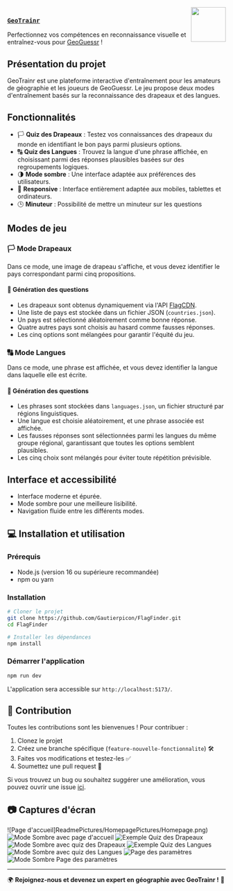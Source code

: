 <img src="src/assets/logo.svg" width="80px" align="right">

### [`GeoTrainr`](https://gautierpicon.github.io/GeoTrainr/)

Perfectionnez vos compétences en reconnaissance visuelle et entraînez-vous pour [GeoGuessr](https://www.geoguessr.com/) !

## Présentation du projet

GeoTrainr est une plateforme interactive d'entraînement pour les amateurs de géographie et les joueurs de GeoGuessr.
Le jeu propose deux modes d'entraînement basés sur la reconnaissance des drapeaux et des langues.

## Fonctionnalités

- 🏳️ **Quiz des Drapeaux** : Testez vos connaissances des drapeaux du monde en identifiant le bon pays parmi plusieurs options.
- 🔠 **Quiz des Langues** : Trouvez la langue d'une phrase affichée, en choisissant parmi des réponses plausibles basées sur des regroupements logiques.
- 🌗 **Mode sombre** : Une interface adaptée aux préférences des utilisateurs.
- 📱 **Responsive** : Interface entièrement adaptée aux mobiles, tablettes et ordinateurs.
- 🕒 **Minuteur** : Possibilité de mettre un minuteur sur les questions

## Modes de jeu

### 🏳️ Mode Drapeaux

Dans ce mode, une image de drapeau s'affiche, et vous devez identifier le pays correspondant parmi cinq propositions.

#### 🔹 Génération des questions
- Les drapeaux sont obtenus dynamiquement via l'API [FlagCDN](https://flagcdn.com/).
- Une liste de pays est stockée dans un fichier JSON (`countries.json`).
- Un pays est sélectionné aléatoirement comme bonne réponse.
- Quatre autres pays sont choisis au hasard comme fausses réponses.
- Les cinq options sont mélangées pour garantir l'équité du jeu.

### 🔠 Mode Langues

Dans ce mode, une phrase est affichée, et vous devez identifier la langue dans laquelle elle est écrite.

#### 🔹 Génération des questions
- Les phrases sont stockées dans `languages.json`, un fichier structuré par régions linguistiques.
- Une langue est choisie aléatoirement, et une phrase associée est affichée.
- Les fausses réponses sont sélectionnées parmi les langues du même groupe régional, garantissant que toutes les options semblent plausibles.
- Les cinq choix sont mélangés pour éviter toute répétition prévisible.

## Interface et accessibilité

- Interface moderne et épurée.
- Mode sombre pour une meilleure lisibilité.
- Navigation fluide entre les différents modes.

## 💻 Installation et utilisation

### Prérequis
- Node.js (version 16 ou supérieure recommandée)
- npm ou yarn

### Installation
```sh
# Cloner le projet
git clone https://github.com/Gautierpicon/FlagFinder.git
cd FlagFinder

# Installer les dépendances
npm install
```

### Démarrer l'application
```sh
npm run dev
```

L'application sera accessible sur `http://localhost:5173/`.

## 🎯 Contribution

Toutes les contributions sont les bienvenues ! Pour contribuer :
1. Clonez le projet 
2. Créez une branche spécifique (`feature-nouvelle-fonctionnalite`) 🛠
3. Faites vos modifications et testez-les ✅
4. Soumettez une pull request 📩

Si vous trouvez un bug ou souhaitez suggérer une amélioration, vous pouvez ouvrir une issue [ici](https://github.com/Gautierpicon/FlagFinder/issues/new).


## 📷 Captures d'écran

![Page d'accueil]ReadmePictures/HomepagePictures/Homepage.png)
![Mode Sombre avec page d'accueil](ReadmePictures/HomepagePictures/DarkHomepage.png)
![Exemple Quiz des Drapeaux](ReadmePictures/FlagsPictures/Flags.png)
![Mode Sombre avec quiz des Drapeaux](ReadmePictures/FlagsPictures/DarkFlags.png)
![Exemple Quiz des Langues](ReadmePictures/LanguagesPictures/Languages.png)
![Mode Sombre avec quiz des Langues](ReadmePictures/LanguagesPictures/DarkLanguages.png)
![Page des paramètres](ReadmePictures/SettingsPictures/Settings.png)
![Mode Sombre Page des paramètres](ReadmePictures/SettingsPictures/DarkSettings.png)

---

🌍 **Rejoignez-nous et devenez un expert en géographie avec GeoTrainr !** 🚀